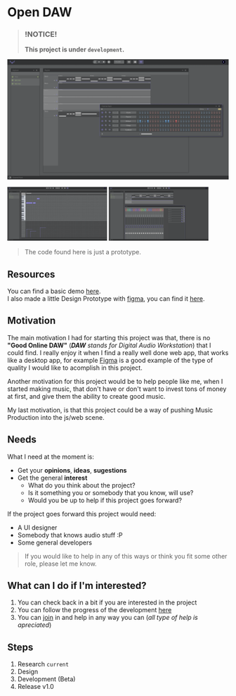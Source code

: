 
# Open DAW

> ### !NOTICE!  
> **This project is under `development`.**  


[![preview](./.github/preview.png)]()

<div>
    <img src="./.github/preview-2.png" width="45%">
    <img src="./.github/preview-3.png" width="45%">
</div> 

> The code found here is just a prototype.

## Resources
You can find a basic demo [here](https://open-daw.com).  
I also made a little Design Prototype with [figma](https://www.figma.com), you can find it [here](https://www.figma.com/file/Pgew53QVBQVijnU0GoNqmo/online-daw?node-id=0%3A1).


## Motivation
The main motivation I had for starting this project was that, there is no **"Good Online DAW"** (_**DAW** stands for Digital Audio Workstation_) that I could find. I really enjoy it when I find a really well done web app, that works like a desktop app, for example [Figma](https://www.figma.com/) is a good example of the type of quality I would like to acomplish in this project.

Another motivation for this project would be to help people like me, when I started making music, that don't have or don't want to invest tons of money at first, and give them the ability to create good music.

My last motivation, is that this project could be a way of pushing Music Production into the js/web scene.

## Needs
What I need at the moment is:
* Get your **opinions**, **ideas**, **sugestions**
* Get the general **interest**
  * What do you think about the project?
  * Is it something you or somebody that you know, will use?
  * Would you be up to help if this project goes forward?

If the project goes forward this project would need:
* A UI designer
* Somebody that knows audio stuff :P
* Some general developers

> If you would like to help in any of this ways or think you fit some other role, please let me know.


## What can I do if I'm interested?
1. You can check back in a bit if you are interested in the project
2. You can follow the progress of the development [here]()
3. You can [join]() in and help in any way you can (_all type of help is apreciated_)

## Steps
1. Research `current`
2. Design
3. Development (Beta)
4. Release v1.0

